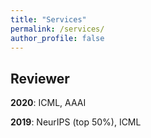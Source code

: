 ```yaml
---
title: "Services"
permalink: /services/
author_profile: false
---
```



## Reviewer

**2020**: ICML, AAAI

**2019**: NeurIPS (top 50%), ICML

